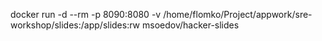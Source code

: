 docker run -d --rm  -p 8090:8080 -v /home/flomko/Project/appwork/sre-workshop/slides:/app/slides:rw msoedov/hacker-slides
